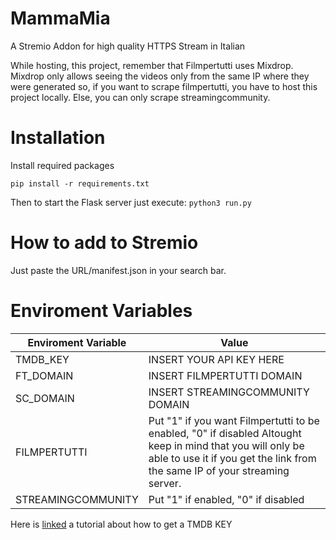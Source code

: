 # MammaMia

A Stremio Addon for high quality HTTPS Stream in Italian

While hosting, this project, remember that Filmpertutti uses Mixdrop. Mixdrop only allows seeing the videos only from the same IP where they were generated so, if you want to scrape filmpertutti, you have to host this project locally. Else, you can only scrape streamingcommunity.  

  

# Installation

Install required packages

``
pip install -r requirements.txt
``

Then to start the Flask server just execute:
``
python3 run.py
``
# How to add to Stremio
Just paste the URL/manifest.json in your search bar.
# Enviroment Variables

| Enviroment Variable | Value |
|-------------------------|---|
|TMDB_KEY|INSERT YOUR API KEY HERE|
| FT_DOMAIN | INSERT FILMPERTUTTI DOMAIN |
|SC_DOMAIN |  INSERT STREAMINGCOMMUNITY DOMAIN|
|FILMPERTUTTI|Put "1" if you want Filmpertutti to be enabled, "0" if disabled Altought keep in mind that you will only be able to use it if you get the link from the same IP of your streaming server.|
|STREAMINGCOMMUNITY|Put "1" if enabled, "0" if disabled|



Here is [linked](https://developer.themoviedb.org/docs/getting-started) a tutorial about how to get a TMDB KEY